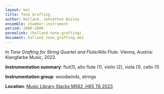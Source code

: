 ```yaml
---
layout: mei
title: Tone Grafting
author: Holland, Johnathon Bailey
ensemble: chamber-instrument
period: 2000-2009
permalink: /holland-tone-grafting/
document: holland_tone_grafting.mei
---
```


In *Tone Grafting for String Quartet and Flute/Alto Flute.* Vienna, Austria: Klangfarbe Music, 2023.

**Instrumentation summary**: flut(1), alto flute (1), violin (2), viola (1), cello (1)

**Instrumentation group**: woodwinds, strings

**Location**: <a href="https://tufts.primo.exlibrisgroup.com/permalink/01TUN_INST/1kc9gia/alma991019011681303851" target="_blank">Music Library Stacks M562 .H65 T6 2023</a>